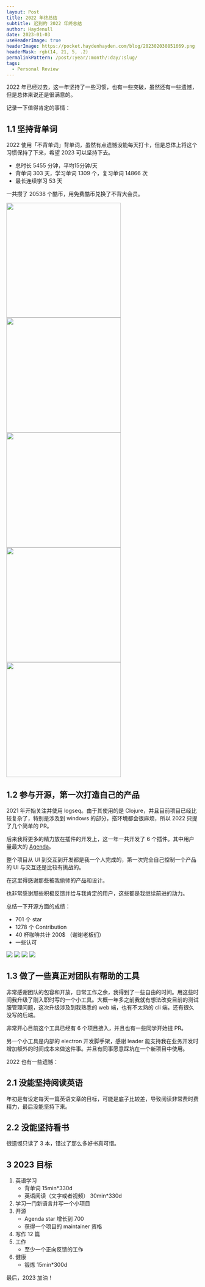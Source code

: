 ```yaml
---
layout: Post
title: 2022 年终总结
subtitle: 迟到的 2022 年终总结
author: Haydenull
date: 2023-01-03
useHeaderImage: true
headerImage: https://pocket.haydenhayden.com/blog/202302030851669.png
headerMask: rgb(14, 21, 5, .2)
permalinkPattern: /post/:year/:month/:day/:slug/
tags:
  - Personal Review
---
```


2022 年已经过去，这一年坚持了一些习惯，也有一些突破，虽然还有一些遗憾，但是总体来说还是很满意的。

记录一下值得肯定的事情：

## 1.1 坚持背单词

2022 使用「不背单词」背单词，虽然有点遗憾没能每天打卡，但是总体上将这个习惯保持了下来，希望 2023 可以坚持下去。

- 总时长 5455 分钟，平均15分钟/天
- 背单词 303 天，学习单词 1309 个，复习单词 14866 次
- 最长连续学习 53 天

一共攒了 20538 个酷币，用免费酷币兑换了不背大会员。

<img src="https://pocket.haydenhayden.com/blog/202302030822395.jpg" width="300px" />
<img src="https://pocket.haydenhayden.com/blog/202302030828380.jpg" width="300px" />
<img src="https://pocket.haydenhayden.com/blog/202302030829372.jpg" width="300px" />
<img src="https://pocket.haydenhayden.com/blog/202302030829785.jpg" width="300px" />
<img src="https://pocket.haydenhayden.com/blog/202302030830534.jpg" width="300px" />

## 1.2 参与开源，第一次打造自己的产品

2021 年开始关注并使用 logseq。由于其使用的是 Clojure，并且目前项目已经比较复杂了，特别是涉及到 windows 的部分，搭环境都会很麻烦，所以 2022 只提了几个简单的 PR。

后来我将更多的精力放在插件的开发上，这一年一共开发了 6 个插件。其中用户量最大的 [Agenda](https://github.com/haydenull/logseq-plugin-agenda)。

整个项目从 UI 到交互到开发都是我一个人完成的，第一次完全自己控制一个产品的 UI 与交互还是比较有挑战的。

在这里得感谢那些被我偷师的产品和设计。

也非常感谢那些积极反馈并给与我肯定的用户，这些都是我继续前进的动力。

总结一下开源方面的成绩：
- 701 个 star
- 1278 个 Contribution
- 40 杯咖啡共计 200$ （谢谢老板们）
- 一些认可

![](https://pocket.haydenhayden.com/blog/202302030837160.png)
![](https://pocket.haydenhayden.com/blog/202302030838408.png)
![](https://pocket.haydenhayden.com/blog/202302030838575.png)
![](https://pocket.haydenhayden.com/blog/202302030839768.png)

## 1.3 做了一些真正对团队有帮助的工具

非常感谢团队的包容和开放，日常工作之余，我得到了一些自由的时间。用这些时间我升级了刚入职时写的一个小工具。大概一年多之前我就有想法改变目前的测试服管理问题，这次升级涉及到我熟悉的 web 端，也有不太熟的 cli 端，还有很久没写的后端。

非常开心目前这个工具已经有 6 个项目接入，并且也有一些同学开始提 PR。

另一个小工具是内部的 electron 开发脚手架，感谢 leader 能支持我在业务开发时增加额外的时间成本来做这件事。并且有同事愿意踩坑在一个新项目中使用。

2022 也有一些遗憾：

## 2.1 没能坚持阅读英语

年初是有设定每天一篇英语文章的目标，可能是底子比较差，导致阅读非常费时费精力，最后没能坚持下来。

## 2.2 没能坚持看书

很遗憾只读了 3 本，错过了那么多好书真可惜。

## 3 2023 目标

1. 英语学习
   - 背单词 15min*330d
   - 英语阅读（文字或者视频） 30min*330d
2. 学习一门新语言并写一个小项目
3. 开源
   - Agenda star 增长到 700
   - 获得一个项目的 maintainer 资格
4. 写作 12 篇
5. 工作
   - 至少一个正向反馈的工作
6. 健康
   - 锻炼 15min*300d

最后，2023 加油！